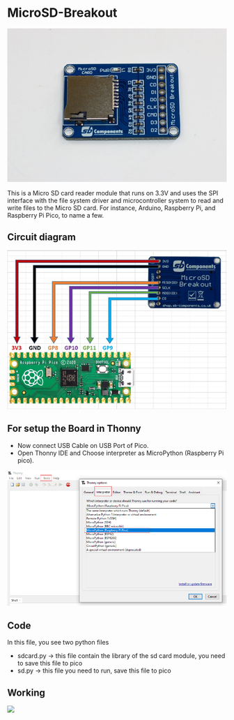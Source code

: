 # MicroSD-Breakout

<img src= "https://github.com/sbcshop/MicroSD-Breakout/blob/main/images/img1.jpg" />

This is a Micro SD card reader module that runs on 3.3V and uses the SPI interface with the file system driver and microcontroller system to read and write files to the Micro SD card. For instance, Arduino, Raspberry Pi, and Raspberry Pi Pico, to name a few.

## Circuit diagram

<img src= "https://github.com/sbcshop/MicroSD-Breakout/blob/main/images/sd.JPG" />

## For setup the Board in Thonny </b>
* Now connect USB Cable on USB Port of Pico.
* Open Thonny IDE and Choose interpreter as MicroPython (Raspberry Pi pico).

<img src="https://github.com/sbcshop/Raspberry-Pi-Pico-RFID-Expansion/blob/main/images/thonny-interpreter.PNG" />

## Code
 In this file, you see two python files
 * sdcard.py -> this file contain the library of the sd card module, you need to save this file to pico
 * sd.py     -> this file you need to run, save this file to pico

## Working

 <img src="https://github.com/sbcshop/Raspberry-Pi-Pico-RFID-Expansion/blob/main/images/img.jpg" />


